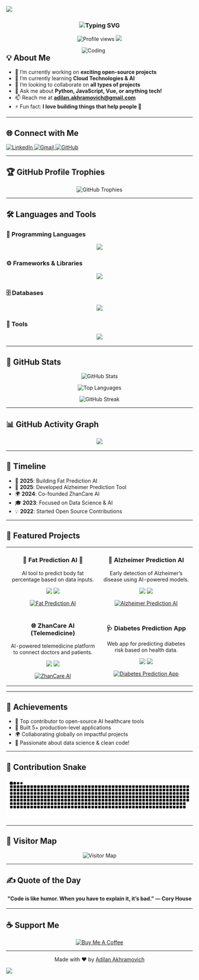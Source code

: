 <!--
title: Adilan Akhramovich | AI Developer | Open Source Contributor
description: Welcome to my GitHub profile! AI solutions, open-source apps, and cloud technologies.
-->

<!-- Header Banner with auto color -->
<picture>
  <source media="(prefers-color-scheme: dark)" srcset="https://capsule-render.vercel.app/api?type=waving&color=00FFAF&height=200&section=header&text=Hi%20I'm%20Adilan%20Akhramovich%20🚀&fontSize=40&fontColor=ffffff&animation=fadeIn" />
  <source media="(prefers-color-scheme: light)" srcset="https://capsule-render.vercel.app/api?type=waving&color=00FFAF&height=200&section=header&text=Hi%20I'm%20Adilan%20Akhramovich%20🚀&fontSize=40&fontColor=000000&animation=fadeIn" />
  <img src="https://capsule-render.vercel.app/api?type=waving&color=00FFAF&height=200&section=header&text=Hi%20I'm%20Adilan%20Akhramovich%20🚀&fontSize=40&animation=fadeIn" />
</picture>

<!-- Typing effect -->
<h3 align="center">
  <img src="https://readme-typing-svg.herokuapp.com?color=00FFAF&size=25&center=true&vCenter=true&width=600&lines=Passionate+Computer+Geek;Lifelong+Learner+%F0%9F%92%BB;Building+cool+stuff+every+day;Let's+create+something+amazing!+🚀" alt="Typing SVG" />
</h3>

<!-- Profile badges -->
<p align="center">
  <img src="https://komarev.com/ghpvc/?username=kutcher1945&style=flat-square&color=00FFAF" alt="Profile views" />
  <img src="https://img.shields.io/github/followers/kutcher1945?label=Followers&style=flat-square&color=00FFAF" />
</p>

<img align="right" alt="Coding" width="300" src="http://octodex.github.com/images/daftpunktocat-guy.gif">

## 💡 About Me

- 🔭 I’m currently working on **exciting open-source projects**
- 🌱 I’m currently learning **Cloud Technologies & AI**
- 👯 I’m looking to collaborate on **all types of projects**
- 💬 Ask me about **Python, JavaScript, Vue, or anything tech!**
- 📫 Reach me at **adilan.akhramovich@gmail.com**
- ⚡ Fun fact: **I love building things that help people 🚀**

---

## 🌐 Connect with Me

<p align="left">
  <a href="https://linkedin.com/in/adilan-akhramovich-914132158/" target="blank">
    <img src="https://skillicons.dev/icons?i=linkedin" alt="LinkedIn" />
  </a>
  <a href="mailto:adilan.akhramovich@gmail.com" target="blank">
    <img src="https://skillicons.dev/icons?i=gmail" alt="Gmail" />
  </a>
  <a href="https://github.com/kutcher1945" target="blank">
    <img src="https://skillicons.dev/icons?i=github" alt="GitHub" />
  </a>
</p>

---

## 🏆 GitHub Profile Trophies

<p align="center">
  <img src="https://github-profile-trophy.vercel.app/?username=kutcher1945&theme=darkhub&row=2&column=4" alt="GitHub Trophies" />
</p>

---

## 🛠️ Languages and Tools

### 🚀 Programming Languages
<p align="center">
  <img src="https://skillicons.dev/icons?i=python,java,cpp,js,ts,php,c,html,css,matlab" />
</p>

### ⚙️ Frameworks & Libraries
<p align="center">
  <img src="https://skillicons.dev/icons?i=react,nextjs,flutter,django,nodejs,express,bootstrap,vue" />
</p>

### 🗄️ Databases
<p align="center">
  <img src="https://skillicons.dev/icons?i=mysql,mongodb,firebase,postgresql" />
</p>

### 🧩 Tools
<p align="center">
  <img src="https://skillicons.dev/icons?i=git,postman,androidstudio,vscode" />
</p>

---

## 🚀 GitHub Stats

<p align="center">
  <img src="https://github-readme-stats.vercel.app/api?username=kutcher1945&show_icons=true&theme=nightowl&hide=prs,issues&count_private=true" alt="GitHub Stats" />
</p>

<p align="center">
  <img src="https://github-readme-stats.vercel.app/api/top-langs?username=kutcher1945&layout=compact&theme=nightowl" alt="Top Languages" />
</p>

<p align="center">
  <img src="https://github-readme-streak-stats.herokuapp.com?user=kutcher1945&theme=nightowl" alt="GitHub Streak" />
</p>

---

## 📊 GitHub Activity Graph

<p align="center">
  <img src="https://github-readme-activity-graph.vercel.app/graph?username=kutcher1945&theme=tokyo-night&area=true" />
</p>

---

## 🧭 Timeline

- 🚀 **2025**: Building Fat Prediction AI
- 🧠 **2025**: Developed Alzheimer Prediction Tool
- 🌍 **2024**: Co-founded ZhanCare AI
- 🎓 **2023**: Focused on Data Science & AI
- 💡 **2022**: Started Open Source Contributions

---

## 🧩 Featured Projects

<table>
  <tr>
    <td width="50%">
      <h3 align="center">🚀 Fat Prediction AI 🧩</h3>
      <p align="center">AI tool to predict body fat percentage based on data inputs.</p>
      <p align="center">
        <img src="https://img.shields.io/badge/Python-3776AB?style=for-the-badge&logo=python&logoColor=white" />
        <img src="https://img.shields.io/badge/Streamlit-FF4B4B?style=for-the-badge&logo=streamlit&logoColor=white" />
      </p>
      <p align="center">
        <a href="https://github.com/Kutcher1945/fat_prediction">
          <img src="https://github-readme-stats.vercel.app/api/pin/?username=kutcher1945&repo=fat_prediction&theme=nightowl" alt="Fat Prediction AI" />
        </a>
      </p>
    </td>
    <td width="50%">
      <h3 align="center">🧠 Alzheimer Prediction AI</h3>
      <p align="center">Early detection of Alzheimer’s disease using AI-powered models.</p>
      <p align="center">
        <img src="https://img.shields.io/badge/Python-3776AB?style=for-the-badge&logo=python&logoColor=white" />
        <img src="https://img.shields.io/badge/Scikit--Learn-F7931E?style=for-the-badge&logo=scikit-learn&logoColor=white" />
      </p>
      <p align="center">
        <a href="https://github.com/Kutcher1945/alzheimer_prediction">
          <img src="https://github-readme-stats.vercel.app/api/pin/?username=kutcher1945&repo=alzheimer_prediction&theme=nightowl" alt="Alzheimer Prediction AI" />
        </a>
      </p>
    </td>
  </tr>
  <tr>
    <td width="50%">
      <h3 align="center">🌐 ZhanCare AI (Telemedicine)</h3>
      <p align="center">AI-powered telemedicine platform to connect doctors and patients.</p>
      <p align="center">
        <img src="https://img.shields.io/badge/Django-092E20?style=for-the-badge&logo=django&logoColor=white" />
        <img src="https://img.shields.io/badge/React-20232A?style=for-the-badge&logo=react&logoColor=61DAFB" />
      </p>
      <p align="center">
        <a href="https://github.com/Kutcher1945/zhancareai">
          <img src="https://github-readme-stats.vercel.app/api/pin/?username=kutcher1945&repo=zhancareai&theme=nightowl" alt="ZhanCare AI" />
        </a>
      </p>
    </td>
    <td width="50%">
      <h3 align="center">🩺 Diabetes Prediction App</h3>
      <p align="center">Web app for predicting diabetes risk based on health data.</p>
      <p align="center">
        <img src="https://img.shields.io/badge/Streamlit-FF4B4B?style=for-the-badge&logo=streamlit&logoColor=white" />
        <img src="https://img.shields.io/badge/Pandas-150458?style=for-the-badge&logo=pandas&logoColor=white" />
      </p>
      <p align="center">
        <a href="https://github.com/Kutcher1945/Diabetes-Prediction-Web-App">
          <img src="https://github-readme-stats.vercel.app/api/pin/?username=kutcher1945&repo=Diabetes-Prediction-Web-App&theme=nightowl" alt="Diabetes Prediction App" />
        </a>
      </p>
    </td>
  </tr>
</table>

---

## 🏅 Achievements

- 🥇 Top contributor to open-source AI healthcare tools
- 🚀 Built 5+ production-level applications
- 🌍 Collaborating globally on impactful projects
- 🎯 Passionate about data science & clean code!

---

## 🐍 Contribution Snake

<p align="center">
  <picture>
    <source media="(prefers-color-scheme: dark)" srcset="https://raw.githubusercontent.com/kutcher1945/kutcher1945/gh-pages/github-contribution-grid-snake-dark.svg" />
    <source media="(prefers-color-scheme: light)" srcset="https://raw.githubusercontent.com/kutcher1945/kutcher1945/gh-pages/github-contribution-grid-snake.svg" />
    <img alt="GitHub Contribution Snake" src="https://raw.githubusercontent.com/kutcher1945/kutcher1945/gh-pages/github-contribution-grid-snake.svg" />
  </picture>
</p>

---

## 📡 Visitor Map

<p align="center">
  <img src="https://visitor-badge.laobi.icu/badge?page_id=kutcher1945.kutcher1945&left_text=Visitor%20Map" alt="Visitor Map" />
</p>

---

## ✍️ Quote of the Day

<h4 align="center">"Code is like humor. When you have to explain it, it’s bad." — Cory House</h4>

---

## ☕ Support Me

<p align="center">
  <a href="https://www.buymeacoffee.com/yourname" target="_blank">
    <img src="https://cdn.buymeacoffee.com/buttons/v2/default-yellow.png" height="50" alt="Buy Me A Coffee" />
  </a>
</p>

---

<p align="center">
  Made with ❤️ by <a href="https://github.com/kutcher1945">Adilan Akhramovich</a>
</p>

<!-- Footer Banner -->
<picture>
  <source media="(prefers-color-scheme: dark)" srcset="https://capsule-render.vercel.app/api?type=waving&color=00FFAF&height=150&section=footer" />
  <source media="(prefers-color-scheme: light)" srcset="https://capsule-render.vercel.app/api?type=waving&color=00FFAF&height=150&section=footer" />
  <img src="https://capsule-render.vercel.app/api?type=waving&color=00FFAF&height=150&section=footer" />
</picture>
